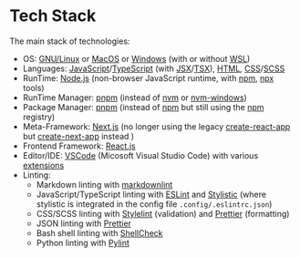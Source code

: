 # Tech Stack

The main stack of technologies:

* OS:
  [GNU/Linux](https://en.wikipedia.org/wiki/Linux) or
  [MacOS](https://en.wikipedia.org/wiki/MacOS) or
  [Windows](https://en.wikipedia.org/wiki/Microsoft_Windows)
  (with or without
  [WSL](https://learn.microsoft.com/en-us/windows/wsl/))
* Languages:
  [JavaScript](https://developer.mozilla.org/en-US/docs/Glossary/JavaScript)/[TypeScript](https://www.typescriptlang.org)
  (with
  [JSX](https://react.dev/learn/writing-markup-with-jsx)/[TSX](https://react.dev/learn/typescript#typescript-with-react-components)),
  [HTML](https://developer.mozilla.org/en-US/docs/Web/HTML),
  [CSS](https://developer.mozilla.org/en-US/docs/Web/CSS)/[SCSS](https://sass-lang.com/guide/)
* RunTime:
  [Node.js](https://nodejs.org/en)
  (non-browser JavaScript runtime, with
  [npm](https://docs.npmjs.com/about-npm),
  [npx](https://docs.npmjs.com/cli/v10/commands/npx)
  tools)
* RunTime Manager:
  [pnpm](https://pnpm.io/cli/env)
  (instead of
  [nvm](https://github.com/nvm-sh/nvm) or
  [nvm-windows](https://github.com/coreybutler/nvm-windows))
* Package Manager:
  [pnpm](https://pnpm.io/cli/add)
  (instead of
  [npm](https://nodejs.org/en/learn/getting-started/an-introduction-to-the-npm-package-manager)
  but still using the
  [npm](https://www.npmjs.com/)
  registry)
* Meta-Framework:
  [Next.js](https://nextjs.org/)
  (no longer using the legacy
  [create-react-app](https://legacy.reactjs.org/docs/create-a-new-react-app.html)
  but
  [create-next-app](https://nextjs.org/docs/pages/api-reference/create-next-app)
  instead
  )
* Frontend Framework:
  [React.js](https://react.dev)
* Editor/IDE:
  [VSCode](https://code.visualstudio.com/) (Micosoft Visual Studio Code)
  with various
  [extensions](https://code.visualstudio.com/docs/editor/extension-marketplace)
* Linting:
  * Markdown linting with
    [markdownlint](https://marketplace.visualstudio.com/items?itemName=DavidAnson.vscode-markdownlint)
  * JavaScript/TypeScript linting with [ESLint](https://eslint.org) and
    [Stylistic](https://eslint.style/) (where stylistic is integrated in the
    config file `.config/.eslintrc.json`)
  * CSS/SCSS linting with [Stylelint](https://stylelint.io) (validation) and
    [Prettier](https://prettier.io/) (formatting)
  * JSON linting with [Prettier](https://prettier.io/)
  * Bash shell linting with
    [ShellCheck](https://marketplace.visualstudio.com/items?itemName=timonwong.shellcheck)
  * Python linting with
    [Pylint](https://marketplace.visualstudio.com/items?itemName=ms-python.pylint)

